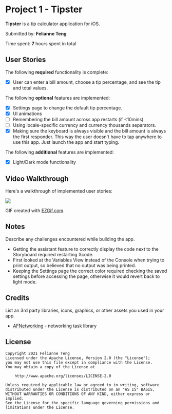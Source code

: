 # Project 1 - Tipster

**Tipster** is a tip calculator application for iOS.

Submitted by: **Felianne Teng**

Time spent: **7** hours spent in total

## User Stories

The following **required** functionality is complete:

* [x] User can enter a bill amount, choose a tip percentage, and see the tip and total values.

The following **optional** features are implemented:

* [x] Settings page to change the default tip percentage.
* [x] UI animations
* [ ] Remembering the bill amount across app restarts (if <10mins)
* [ ] Using locale-specific currency and currency thousands separators.
* [x] Making sure the keyboard is always visible and the bill amount is always the first responder. This way the user doesn't have to tap anywhere to use this app. Just launch the app and start typing.

The following **additional** features are implemented:

- [x] Light/Dark mode functionality

## Video Walkthrough

Here's a walkthrough of implemented user stories:

![](https://i.imgur.com/5lyk4Xd.gif)


GIF created with [EZGif.com](https://ezgif.com/).

## Notes

Describe any challenges encountered while building the app.

- Getting the assistant feature to correctly display the code next to the Storyboard required restarting Xcode. 
- First looked at the Variables View instead of the Console when trying to print output, so believed that no output was being printed.
- Keeping the Settings page the correct color required checking the saved settings before accessing the page, otherwise it would revert back to light mode.


## Credits

List an 3rd party libraries, icons, graphics, or other assets you used in your app.

- [AFNetworking](https://github.com/AFNetworking/AFNetworking) - networking task library

## License

    Copyright 2021 Felianne Teng
    Licensed under the Apache License, Version 2.0 (the "License");
    you may not use this file except in compliance with the License.
    You may obtain a copy of the License at

        http://www.apache.org/licenses/LICENSE-2.0

    Unless required by applicable law or agreed to in writing, software
    distributed under the License is distributed on an "AS IS" BASIS,
    WITHOUT WARRANTIES OR CONDITIONS OF ANY KIND, either express or implied.
    See the License for the specific language governing permissions and
    limitations under the License.
